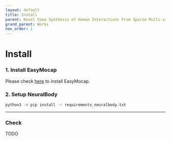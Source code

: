 ```yaml
---
layout: default
title: Install
parent: Novel View Synthesis of Human Interactions From Sparse Multi-view Videos
grand_parent: Works
nav_order: 1
---
```


# Install

### 1. Install EasyMocap

Please check [here](../install/install.html) to install EasyMocap.

### 2. Setup NeuralBody

```bash
python3 -m pip install -r requirements_neuralbody.txt 
```
****
### Check

TODO